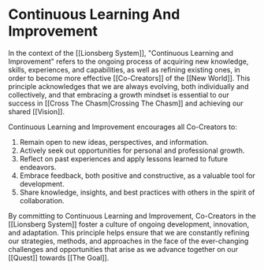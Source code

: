 # Continuous Learning And Improvement

In the context of the [[Lionsberg System]], "Continuous Learning and Improvement" refers to the ongoing process of acquiring new knowledge, skills, experiences, and capabilities, as well as refining existing ones, in order to become more effective [[Co-Creators]] of the [[New World]]. This principle acknowledges that we are always evolving, both individually and collectively, and that embracing a growth mindset is essential to our success in [[Cross The Chasm|Crossing The Chasm]] and achieving our shared [[Vision]].

Continuous Learning and Improvement encourages all Co-Creators to:

1.  Remain open to new ideas, perspectives, and information.
2.  Actively seek out opportunities for personal and professional growth.
3.  Reflect on past experiences and apply lessons learned to future endeavors.
4.  Embrace feedback, both positive and constructive, as a valuable tool for development.
5.  Share knowledge, insights, and best practices with others in the spirit of collaboration.

By committing to Continuous Learning and Improvement, Co-Creators in the [[Lionsberg System]] foster a culture of ongoing development, innovation, and adaptation. This principle helps ensure that we are constantly refining our strategies, methods, and approaches in the face of the ever-changing challenges and opportunities that arise as we advance together on our [[Quest]] towards [[The Goal]]. 